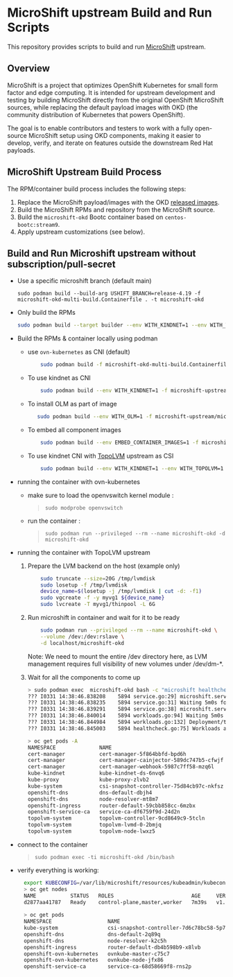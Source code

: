 # MicroShift upstream Build and Run Scripts
This repository provides scripts to build and run [MicroShift](https://github.com/openshift/microshift/) upstream.

## Overview

MicroShift is a project that optimizes OpenShift Kubernetes for small form factor and edge computing.
 It is intended for upstream development and testing by building MicroShift directly from the original OpenShift MicroShift sources, while replacing the default payload images with OKD (the community distribution of Kubernetes that powers OpenShift).

The goal is to enable contributors and testers to work with a fully open-source MicroShift setup using OKD components, making it easier to develop, verify, and iterate on features outside the downstream Red Hat payloads.

## MicroShift Upstream Build Process

The RPM/container build process includes the following steps:

1. Replace the MicroShift payload/images with the OKD [released images](https://github.com/okd-project/okd-scos/releases).
2. Build the MicroShift RPMs and repository from the MicroShift source.
3. Build the `microshift-okd` Bootc container based on `centos-bootc:stream9`.
4. Apply upstream customizations (see below).

## Build and Run Microshift upstream without subscription/pull-secret
- Use a specific microshift branch (default main)
  ```
  sudo podman build --build-arg USHIFT_BRANCH=release-4.19 -f microshift-okd-multi-build.Containerfile . -t microshift-okd 
  ```
- Only build the RPMs 
  ```bash
  sudo podman build --target builder --env WITH_KINDNET=1 --env WITH_TOPOLVM=1 -f microshift-okd-multi-build.Containerfile . -t microshift-okd
  ```
- Build the RPMs & container locally using podman

  - use `ovn-kubernetes` as CNI (default)
    ```bash
        sudo podman build -f microshift-okd-multi-build.Containerfile . -t microshift-okd
    ```
  - To use kindnet as CNI
    ```bash
        sudo podman build --env WITH_KINDNET=1 -f microshift-upstream/microshift-okd-multi-build.Containerfile . -t microshift-okd-4.19
    ```
  - To install OLM as part of image
    ```bash
       sudo podman build --env WITH_OLM=1 -f microshift-upstream/microshift-okd-multi-build.Containerfile . -t microshift-okd-4.19
    ```
  - To embed all component images
    ```bash
        sudo podman build --env EMBED_CONTAINER_IMAGES=1 -f microshift-upstream/microshift-okd-multi-build.Containerfile . -t microshift-okd
    ```
  - To use kindnet CNI with [TopoLVM](https://github.com/topolvm/topolvm) upstream as CSI 
    ```bash
        sudo podman build --env WITH_KINDNET=1 --env WITH_TOPOLVM=1 -f okd/src/microshift-okd-multi-build.Containerfile . -t microshift-okd
    ```

- running the container with ovn-kubernetes 
  - make sure to load the openvswitch kernel module  :
    > `sudo modprobe openvswitch`

  - run the container :
    > `sudo podman run --privileged --rm --name microshift-okd -d microshift-okd`

- running the container with TopoLVM upstream

    1. Prepare the LVM backend on the host (example only)
        ```bash
            sudo truncate --size=20G /tmp/lvmdisk
            sudo losetup -f /tmp/lvmdisk
            device_name=$(losetup -j /tmp/lvmdisk | cut -d: -f1)
            sudo vgcreate -f -y myvg1 ${device_name}
            sudo lvcreate -T myvg1/thinpool -L 6G
        ```

    1. Run microshift in container and wait for it to be ready
        ```bash
            sudo podman run --privileged --rm --name microshift-okd \
            --volume /dev:/dev:rslave \
            -d localhost/microshift-okd
        ```
        Note:  We need to mount the entire /dev directory here, as LVM management requires full visibility of new volumes under /dev/dm-*.
    1. Wait for all the components to come up 
        ```bash
        > sudo podman exec  microshift-okd bash -c "microshift healthcheck --namespace topolvm-system --deployments topolvm-controller "
        ??? I0331 14:38:46.838208    5894 service.go:29] microshift.service is enabled 
        ??? I0331 14:38:46.838235    5894 service.go:31] Waiting 5m0s for microshift.service to be ready
        ??? I0331 14:38:46.839291    5894 service.go:38] microshift.service is ready
        ??? I0331 14:38:46.840014    5894 workloads.go:94] Waiting 5m0s for deployment/topolvm-controller in topolvm-system
        ??? I0331 14:38:46.844984    5894 workloads.go:132] Deployment/topolvm-controller in topolvm-system is ready
        ??? I0331 14:38:46.845003    5894 healthcheck.go:75] Workloads are ready

        > oc get pods -A
        NAMESPACE              NAME                                       READY   STATUS    RESTARTS        AGE
        cert-manager           cert-manager-5f864bbfd-bpd6h               1/1     Running   0               4m49s
        cert-manager           cert-manager-cainjector-589dc747b5-cfwjf   1/1     Running   0               4m49s
        cert-manager           cert-manager-webhook-5987c7ff58-mzq6l      1/1     Running   0               4m49s
        kube-kindnet           kube-kindnet-ds-6nvq6                      1/1     Running   0               4m12s
        kube-proxy             kube-proxy-zlvb2                           1/1     Running   0               4m12s
        kube-system            csi-snapshot-controller-75d84cb97c-nkfsz   1/1     Running   0               4m50s
        openshift-dns          dns-default-dbjh4                          2/2     Running   0               4m1s
        openshift-dns          node-resolver-mt8m7                        1/1     Running   0               4m12s
        openshift-ingress      router-default-59cbb858cc-6mzbx            1/1     Running   0               4m49s
        openshift-service-ca   service-ca-df6759f9d-24d2n                 1/1     Running   0               4m49s
        topolvm-system         topolvm-controller-9cd8649c9-5tcln         5/5     Running   0               4m49s
        topolvm-system         topolvm-lvmd-0-2bmjq                       1/1     Running   0               4m1s
        topolvm-system         topolvm-node-lwxz5                         3/3     Running   1 (3m36s ago)   4m1s
        ```
- connect to the container
   > `sudo podman exec -ti microshift-okd /bin/bash`

- verify everything is working:
  ```bash
    export KUBECONFIG=/var/lib/microshift/resources/kubeadmin/kubeconfig
    > oc get nodes  
    NAME           STATUS   ROLES                         AGE     VERSION
    d2877aa41787   Ready    control-plane,master,worker   7m39s   v1.30.3
    
    > oc get pods
    NAMESPACE                  NAME                                       READY   STATUS    RESTARTS        AGE
    kube-system                csi-snapshot-controller-7d6c78bc58-5p7tb   1/1     Running   0               8m52s
    openshift-dns              dns-default-2q89q                          2/2     Running   0               7m34s
    openshift-dns              node-resolver-k2c5h                        1/1     Running   0               8m54s
    openshift-ingress          router-default-db4b598b9-x8lvb             1/1     Running   0               8m52s
    openshift-ovn-kubernetes   ovnkube-master-c75c7                       4/4     Running   1 (7m36s ago)   8m54s
    openshift-ovn-kubernetes   ovnkube-node-jfx86                         1/1     Running   0               8m54s
    openshift-service-ca       service-ca-68d58669f8-rns2p                1/1     Running   0               8m51s


  ```
  
